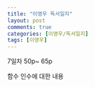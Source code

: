 ```yaml
---
title: "이영우 독서일지"
layout: post
comments: true
categories: [이영우/독서일지]
tags: [이영우]
---
```

7일차
50p~ 65p

함수 인수에 대한 내용
